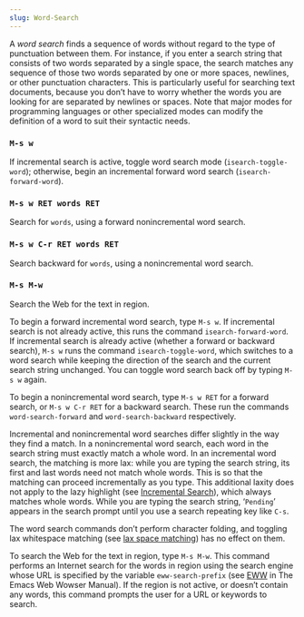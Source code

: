 ```yaml
---
slug: Word-Search
---
```


A *word search* finds a sequence of words without regard to the type of punctuation between them. For instance, if you enter a search string that consists of two words separated by a single space, the search matches any sequence of those two words separated by one or more spaces, newlines, or other punctuation characters. This is particularly useful for searching text documents, because you don’t have to worry whether the words you are looking for are separated by newlines or spaces. Note that major modes for programming languages or other specialized modes can modify the definition of a word to suit their syntactic needs.

### `M-s w`

If incremental search is active, toggle word search mode (`isearch-toggle-word`); otherwise, begin an incremental forward word search (`isearch-forward-word`).

### `M-s w RET words RET`

Search for `words`, using a forward nonincremental word search.

### `M-s w C-r RET words RET`

Search backward for `words`, using a nonincremental word search.

### `M-s M-w`

Search the Web for the text in region.

To begin a forward incremental word search, type `M-s w`. If incremental search is not already active, this runs the command `isearch-forward-word`. If incremental search is already active (whether a forward or backward search), `M-s w` runs the command `isearch-toggle-word`, which switches to a word search while keeping the direction of the search and the current search string unchanged. You can toggle word search back off by typing `M-s w` again.

To begin a nonincremental word search, type `M-s w RET` for a forward search, or `M-s w C-r RET` for a backward search. These run the commands `word-search-forward` and `word-search-backward` respectively.

Incremental and nonincremental word searches differ slightly in the way they find a match. In a nonincremental word search, each word in the search string must exactly match a whole word. In an incremental word search, the matching is more lax: while you are typing the search string, its first and last words need not match whole words. This is so that the matching can proceed incrementally as you type. This additional laxity does not apply to the lazy highlight (see [Incremental Search](Incremental-Search)), which always matches whole words. While you are typing the search string, ‘`Pending`’ appears in the search prompt until you use a search repeating key like `C-s`.

The word search commands don’t perform character folding, and toggling lax whitespace matching (see [lax space matching](Lax-Search)) has no effect on them.

To search the Web for the text in region, type `M-s M-w`. This command performs an Internet search for the words in region using the search engine whose URL is specified by the variable `eww-search-prefix` (see [EWW](https://www.gnu.org/software/emacs/manual/html_mono/eww.html#Basics) in The Emacs Web Wowser Manual). If the region is not active, or doesn’t contain any words, this command prompts the user for a URL or keywords to search.
